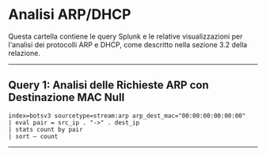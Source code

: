 # Analisi ARP/DHCP

Questa cartella contiene le query Splunk e le relative visualizzazioni per l'analisi dei protocolli ARP e DHCP, come descritto nella sezione 3.2 della relazione.

---

## Query 1: Analisi delle Richieste ARP con Destinazione MAC Null


```spl
index=botsv3 sourcetype=stream:arp arp_dest_mac="00:00:00:00:00:00"
| eval pair = src_ip . "->" . dest_ip
| stats count by pair
| sort – count
```



---
